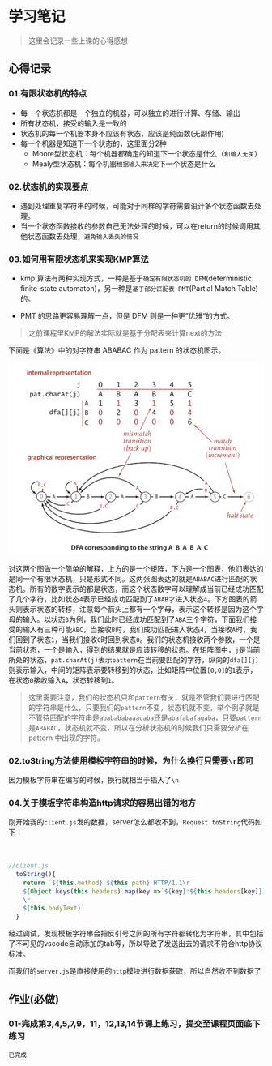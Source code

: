 # 学习笔记

> 这里会记录一些上课的心得感想

## 心得记录

### 01.有限状态机的特点

- 每一个状态机都是一个独立的机器，可以独立的进行计算、存储、输出
- 所有状态机，接受的输入是一致的
- 状态机的每一个机器本身不应该有状态，应该是纯函数(无副作用)
- 每一个机器是知道下一个状态的，这里面分2种
  - Moore型状态机：每个机器都确定的知道下一个状态是什么（`和输入无关`）
  - Mealy型状态机：每个机器`根据输入来决定`下一个状态是什么
  
### 02.状态机的实现要点

- 遇到处理重复字符串的时候，可能对于同样的字符需要设计多个状态函数去处理。
- 当一个状态函数接收的参数自己无法处理的时候，可以在return的时候调用其他状态函数去处理，`避免输入丢失的情况` 

### 03.如何用有限状态机来实现KMP算法

- kmp 算法有两种实现方式，一种是基于`确定有限状态机的 DFM`(deterministic finite-state automaton)，另一种是`基于部分匹配表 PMT`(Partial Match Table) 的。

- PMT 的思路更容易理解一点，但是 DFM 则是一种更”优雅“的方式。

> 之前课程里KMP的解法实际就是基于分配表来计算next的方法

下面是《算法》中的对字符串 ABABAC 作为 pattern 的状态机图示。

![](./res/kmp3.png)

对这两个图做一个简单的解释，上方的是一个矩阵，下方是一个图表，他们表达的是同一个有限状态机，只是形式不同。这两张图表达的就是`ABABAC`进行匹配的状态机。所有的数字表示的都是状态，而这个状态数字可以理解成当前已经成功匹配了几个字符，比如状态`4`表示已经成功匹配到了`ABAB`才进入状态`4`。下方图表的箭头则表示状态的转移，注意每个箭头上都有一个字母，表示这个转移是因为这个字母的输入。以状态`3`为例，我们此时已经成功匹配到了`ABA`三个字符，下面我们接受的输入有三种可能`ABC`，当接收`B`时，我们成功匹配进入状态`4`，当接收`A`时，我们回到了状态`1`，当我们接收`C`时回到状态`0`。我们的状态机接收两个参数，一个是当前状态，一个是输入，得到的结果就是应该转移的状态。在矩阵图中，`j`是当前所处的状态，`pat.charAt(j)`表示`pattern`在当前要匹配的字符，纵向的`dfa[][j]`则表示输入，中间的矩阵表示要转移到的状态，比如矩阵中位置`[0,0]`的`1`表示，在状态`0`接收输入`A`，状态转移到`1`。

> 这里需要注意，我们的状态机只和`pattern`有关，就是不管我们要进行匹配的字符串是什么，只要我们的`pattern`不变，状态机就不变，举个例子就是不管待匹配的字符串是`ababababaaacaba`还是`abafabafagaba`，只要`pattern`是`ABABAC`，状态机就不变，所以在分析状态机的时候我们只需要分析在 pattern 中出现的字符。
### 02.toString方法使用模板字符串的时候，为什么换行只需要`\r`即可

因为模板字符串在编写的时候，换行就相当于插入了`\n`

### 04.关于模板字符串构造http请求的容易出错的地方

刚开始我的`client.js`发的数据，server怎么都收不到，`Request.toString`代码如下：

``` javascript


//client.js
  toString(){
    return `${this.method} ${this.path} HTTP/1.1\r
    ${Object.keys(this.headers).map(key =>`${key}:${this.headers[key]}`).join("\r\n")}\r
    \r
    ${this.bodyText}`
  }

```
经过调试，发现模板字符串会把反引号之间的所有字符都转化为字符串，其中包括了不可见的vscode自动添加的tab等，所以导致了发送出去的请求不符合http协议标准。

而我们的`server.js`是直接使用的`http`模块进行数据获取，所以自然收不到数据了
## 作业(**必做**)
### 01-完成第3,4,5,7,9，11，12,13,14节课上练习，提交至课程页面底下练习

`已完成`